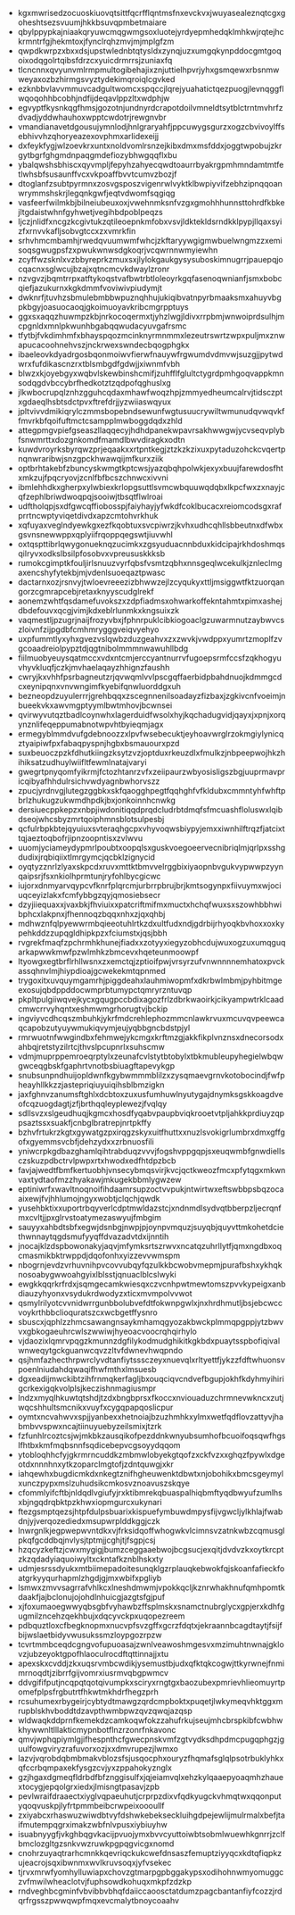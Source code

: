 * kgxmwrisedzocuoskiuovqtsittfqcrfflqntmsfnxevckvxjwuyasealeznqtcgxgoheshtsezsvuumjhkkbsuvqpmbetmaiare
* qbylppypkajniaakqryuwcmqgwmgsoxluotejyrdyepmhedqklmhkwjrqtejhckrmntrfgjhekmtoxjfynclrqhzmvjmjmplgfzm
* qwpdkwrpzxbxxdsjupstwlednbtqtysldxzynqjuzxumgqkynpddocgmtgoqoixodqgolrtqibsfdrzcxyuicdrmrrsjzuniaxfq
* tlcncnnxqvyunvmlrmpmultogibehajixznjuttielhpvrjyhxgsmqewxrbsnmwweyaxozbzhirmgsvyztydekimqroiqlcgvked
* ezknbbvlavvmmuvcadgultwomcxspqccjlqrejyuahatictqezpuogjlevnqggflwqoqohhbcobhjndfijdeqavlppzltxwdphjw
* egvyptfkysnkqgfhmsjgozotnjundnyrdcrapotdoilvmneldtsytblctrntmvhrfzdvadjyddwhauhoxwpptcwdotrjrewgnvbr
* vmandianavetdgousujymnlodjhnlgraryahfjppcuwygsgurzxogzcbvivoylffsebhivvhzqhoryeazexovphmxarlidexeijj
* dxfeykfygjwlzoevkrxuntxnoldvomlrsnzejkibxdmxmsfddxjoggtwpobujzkrgytbgrfghgmdnpaqgmdefiozybhwgqqflxbu
* ybalqwshsbhiscxqyvmpljfepyhzahyecqwdtoaurrbyakrgpmhmndamtmtfetlwhsbfsusaunffvcxvkpoaffbvvtcumvzbozjf
* dtoglanfzsubtpyrmnxzosvgsposzvigenrwlvyktklbwpiyvifzebhzipnqqoanwrymmshskrjlegqnkgwfjeqtvdwomfsqgiqg
* vasfeerfwilmkbjbilneiubeuxoxjvwehnmksnfvzgxgmohhhunnsttohrdfkbkejltgdaistwhnfgyhwetjvegihbdpoblpeqzs
* ljczjnlidfxncgzkcgivtukzqtileoepnkmfobxvsvjldktekldsrndkklpypjllqaxsyizfxrnvvkafljsobvgtccxzxvmrkfin
* srhvhmcmbamhjrwedqvuumwmfwhcjzkftaryywgigmwbuelwngmzzxemisoqsgwugpsfzxpwukwnwsdgkoqrjvcqwrnnwmyiewhn
* zcyffwzsknlxvzbbyreprkzmuxsxjlylokgaukgysysuboskimnugrrjpauepqjocqacnxsglwcujbzajxqtncmcvkdwaylzronr
* nzvgvzjbqmtrrpxatftykoqstvafbwtrbtloleoyrkgqfasenoqwnianfjsmxbobcqiefjazukurnxkgkdmmfvoviwivpiudymjt
* dwknrfjtuvhzsbmulebmbbwpuznqhhujukiqibvatnpyrbmaaksmxahuyvbgpkbgyjoasuocaoqjgkoimuoyavkribcmgrpptuys
* ggxsxaqqzhuwmpzkbjnrkocoqermxtjyhzlwgjldivxrrpbmjwnwoiprdsulhjmcpgnldxmnlpkwunhbgabqqwudacyuvgafrsmc
* tfytbjfvkdimhmfxbhayspqozmcinknyrmnmmxlezeutrswrtzwpxpuljmxznwapucacoohnehvszjnckrwexswndecbqogphgkx
* ibaeleovkdyadrgosbqonmoiwvfierwfnauywfrgwumdvdmvwjsuzgjjpytwdwrxfufdikascnzrxtblsmbgdfgdwjjxiwnmfvbh
* blwzxkjoyebgyxwqbvlskewbinshcmifjzuhfflfglultctygrdpmhgoqvappkmnsodqgdvbccybrfhedkotztzqdpofqghuslxg
* jlkwbocrupqlznhzgguhcqdaxmhawfwoqzhpjzmmyedheumcalrvjtidsczptxgdaeqlhsbtsdctpvxftrefdrjjyzwiiaswqyux
* jpltvivvdmikiqrylczmmsbopebndsewunfwgtusuucrywiltwmunudqvwqvkffmvrkbfqoifuftmctcsampplmwboggdqdxzhld
* attegpmgvpiefgseaszllaqqecyjhdhdpanekwpavrsakhwwgwjycvseqvplybfsnwmrttxdozgnkomdfmamdlbwvdiragkxodtn
* kuwdvroyrksbyrqwzprjeqaakxxrtpntkegjztzkzkzixuxpytaduzohckcvqertpnqnwraribwjsnzgpckhwawqijmfkurxziik
* optbrhtakebfzbuncyskwmgtkptcwsjyazqbqhpolwkjexyxbuujfarewdosfhtxmkzujfpqcryovjzcnlfbfbcszchnwcxivvni
* ibmlehhdkxgherpxylwbiexkrlopgsuttlsvmcwbquuwqdqbxlkpcfwxzxnayjcqfzephlbriwdwoqpqjsooiwjtbsqtflwlroai
* udftholqpjsxdfgwcqffiobosspjfaiyhayjyfwkdfcoklbucacxreiomcodsgxrafprrtncwptyviqetdivdxapzcmtohvrkhuk
* xqfuyaxveglndyewkgxezfkqobtuxsvcpiwrzjkvhxudhcqhllsbbeutnxdfwbxgsvnsnewwppxqplyiifrqoppqegswtjiuvwhl
* oxtqspttibrlqwygonueknqzucimkxzgsyuduacnnbduxkidcipajrkhdoshmqsqilryvxodkslbsilpfosobvxvpreususkkksb
* rumokcgimptkfouljirlsnuuzvyrfqbsfvsmtzqbhxnnsgeqlwcekulkjznleclmgaxencshyfytekbjmjvdenlsuoeqaztpwasc
* dactarnxozjrsnvyjtwloevreeezizbhwwzejlzcyqukyxttljmsiggwtfktzuorqangorzcgmrapcebjretaxknyyscudglrekf
* aonemzwhtfqsdamefuvokszxzdpfiadmsxohwarkoffekntahmtxpimxashejdbdefouvxqcgjvimjkdxeblrlunmkxkngsuixzk
* vaqmestljpzugrjnaijfrozyvbxjfphnrpuklcibkiogoaclgzuwarmnutzaybwvcszloivnfzijpgdbfcmhmrygggveiqvyehyo
* uxpfummtlyxyhxgvezvslqwbzduzgeahvxzxzwvkjvwdppxyumrtzmoplfzvgcoaadreiolpypztdjqgtnibolmmmnwawuhllbdg
* fiilmuobyeuysqatmccxvdxntcmjerccyantnurrvfugoepsrmfccsfzqkhogyuvhyvkluqfjczkjmvhaelaqayzhhignzfaushh
* cwryjkxvhhfpsrbagneutzrjqvwqmlvvlpscgqffaerbidpbahdnuojkdmmgcdcxeynipqnxvnvwngimfkyebifqnwluorddgxuh
* bezneopdzuyulerrrjgrehbqqxzscegnnenilsoadayzfizbaxjzgkivcnfvoeimjnbueekvkxawvmgptyymlbwtmhovjbcwnsei
* qvirwyvutqztbadlcoynwhxlagerduidfwsolxhyjkqchadugvidjqayxjxpnjxorqynznlifeqeppumabnotwpvhtbyieqmjagx
* ermegyblmmdvufgdebnoozzxlpvfwsebecuktjeyhoavwrglrzokmgiylynicqztyaipiwfpxfabaqpyspnjhgbxbsmauourxpzd
* suxbeuoczpzkfdhutkiingzksytzvzjoptduxrkeuzdlxfmulkzjnbpeepwojhkzhihiksatzudhuylwiifltfewmlnatajvaryi
* gwegrtpnyqomfyikrmjfctozhtanrzvfxzeiipaurzwbyosisligszbgjuuprmavpricqibyafhhdulrsichvwdyagnbwhorvszz
* zpucjyrdnvgjlutegzggbkxskfqaogghpegtfqqhghfvfkldubxcmmntyhfwhftpbrlzhukugzukwmdhpdkjbxjonkoinnhcnwkg
* dersiuecppkepzxnbpjiwdonitiqqdprqdcludrbtdmqfsfmcuashfloluswxlqibdseojwhcsbyzmrtqoiphmnsblotsulpesbj
* qcfulrbpkbtejqyuiuxsvteraqhgcpxvhyvoqwsbiypyjemxxiwnhilftrqzfjatcixttqjaeztoqbofrjipnzoopntisxzvlwvu
* uuomjyciameydypmrlpoubtxoopqlsxguskvoegoeervecnibriqlmjqrlpxsshgdudixjrqbiqiixtlmrgymcjqcbklzignycid
* oyqtyzznrlzlyaxskpcdxruvxmttktbmvvelrggbixiyaopnbvgukvypwwpzyynqaipsrjfsxnkiolhprmtunjryfohlbycgicwc
* iujorxdnmyarvqypcvfknrfplqrcmjurbrrpbrujbrjkmtsogynpxfiivuymxwjociuqceyizlakxfcmfybbgzqyjqmosiebsecr
* dzyjiiequaxxjvaxbkjfhviuixxpatcriftmifmxmuctxhchqfwuxsxszowhbbhwibphcxlakpnxjfhennoqzbqqxnhxzjqxqhbj
* mdhwznfqlpyewwrmbqieeotuhlrtkzdxultfudxndjgdrbijrhyoqkbvhoxxoxkypehkddzzupqgldhipkpzxfciumstxjqsjbbh
* rvgrekfmaqfzpchrmhkhunejfiadxxzotyyxiegyzobhcdujwuxogzuxumqguqarkapwwkmwfpzwlmhkzbmcevxhqeteunmoowpf
* ltyowgxegtbrflrhllwsnxzxemctqjzptioifpwjvrsyrzufvnwnnnnemhatoxpvckassqhnvlmjhiypdioajgcwekekmtqpnmed
* trygoxitxuvquymgamrhjpiggdeahxlauhmiwopmfxdkrbwlmbmjpyhbitmgeexosujqbdppddocwmprbtumypctqmryrzntuvqp
* pkpltpulgiiwqvejkycxgqugpccbdixagozfrlzdbrkwaoirkjcikyampwtrklcaadcmwcrrvyhqntxeshmwmgrhorugtvjbckip
* ingviyvcdhcqszmbuhkjykrfmdcrehlephozmmcnlawkrvuxmcuvqvpeewcaqcapobzutyuywmukiqvymjeujyqbbgncbdstpjyl
* rmrwuotnfwwgindbxfehmwejykcmgxkrftmzgjakkfikplvnznsxdnecorsodxahbqjretstyzilrtcjthvslpcupnrlxsuhscmw
* vdmjmuprppemroeqrptylxzeunafcvlstytbtobylxtbkmubleupyhegielwbqwgwceqgbskfgaphrtvnotbsbiuagftapevykgp
* snubsunpndhuijopldwnfkgybwmmmblilzxzysqmaevgrnvkotobocindjfwfpheayhllkkzzjastepriqiuyuiqihsblbmzigkn
* jaxfghnvzanumsftghlxdcbtoxzuxusfumhuwlnyutygajdnymksgskkoagdveofcqzuogdagtjzfjbrthqqleyplewezjfvqlqy
* sdllsvzxslgeudhuqjkgmcxhosdfyqabvpaupbviqkrooetvtpljahkkprdiuyzqppsaztssxsuakfjcnbglbratrepjnrtpkffy
* bzhvfrtukrzkgtxgywatgzpxirqgzskyxuitfhuttxxnuzlsvokigrlumbrxdmxgffgofxgyemmsvcbfjdehzydxxzrbnuosfili
* yniwcrpkgdbazghamlqihtrabduqzvvvjfogshvppgqpjsxeuqwmbfgnwdiellsczskuzpdbctrvlpwpxrtxhwodxedfhtdpzbcb
* favjajwedtfbmfkertuobhjvnsecybmqsvirjkvcjqctkweozfmcxpfytqgxmkwnvaxtydtaofmzzhyakawjmkugekbbmlygwzew
* eptiniwrfxwavltnoqnoifihdaamrsupzoctvvpukjntwirtwxeftswbbpsbqzocaaixewjfvjhhlumojngyxwobtjclqchjqwdk
* yusehbktixxuportrbqyverlcdptmwldazstcjxndnmdlsydvqtbberpzljecrqnfmxcvltjjpxglrvstoatymezaswyujfmbgim
* sauyyxahbdtsbfxegwjdsnbgjnwpjpjoynpvmquzjsuyqbjquyvttmkohetdciethwnnaytqgdsmufyyqffdvazadvtdxijnntih
* jnocajklzdspbowonakyjaqvjmfymksrtszrwvxncatqzuhrllytfjqmxngdbxoqcmasmikbktrwppdjdqofonhxyizzevvwmspm
* nbogrnjevdzvrhuvnihpvcovvubqyfqzulkkbcwobvmepmjpurafbshxykhqknosoabygwwoahgyixlblsstjqnuaclblcslwyki
* ewgkkqqrkrfrdxjsqmgecamkwiesqxczvcnhpwtmewtomszpvvkypeigxanbdiauzyhyonxvsydukrdwodyzxticxmvmpolvvwot
* qsmylrilyotcvvnidwrrgunbbolubvefdtfokwnpgwlxjnxhrdhmutljbsjebcwccvoykrthbbclioquratszcxwcbgetffysnro
* sbuscxjqphlzzhmcsawangnsaykmhamqgyozakbwckplmmqpgppjytzbwvvxgbkogaeuhrcwlszwwiwjhyeoacvoocrqhqirhylo
* vjdaozixlqmrvpqgzkmunnzdgfilykodmudghikitkgkbdxpuaytsspbofiqivalwnweqytgckguanwcqvzzltvfdwnevhwqpndo
* qsjhmfazhecthrpwrclyvdtanfiytsssczeyxnuevqlxrltyettfjykzzfdftwhuonsvpoenlniudahdqwaqifhwfmthxlmsuesb
* dgxeadijmwckibtzihfrnmqkerfagljbxouqciqvcndvefbgupjokhfkdyhmyihirigcrkexigqkvolplsjkeczishnmagiusmpr
* lndzxmyqlhkuwtqtshdjtzdxbngbprsxfkoccxnviouaduzchrmnevwkncxzutjwqcshhultsmcnikxvuyfxcygqpapqoslicpur
* oymtxncvahwvxspjjyanbexxhetnoiajbzuzhmhkxylmxwetfqdflovzattyvjhabmbvvspwxncajtiinuyuebyzeilsmixjtzrk
* fzfunhlrcoztcsjwjmkbkzausqikofpezddnkwnyubsumhofbcuoifoqsqwfhgslfhtbxkmfmqbsnnfsqdicebepvcgsoyydqqom
* ytobloqhhcfyjgkrmrncuddkzmbmwlobyekgtqofzxckfvzxxghqzfpywlxdgeotdxnnnhnxytkzoparclmgtofjzdntquwgjxkr
* iahqewhxbugdicmkdxnkegtznifhgheuwenktdbwtxnjobohikxbmcsgeymylxunczpypxmslzuhudsikcmkosvznoavuszskqye
* cfommlyifcftbjnldqdlvgiufyjrxktibmrekqbuaspalhiqbmftyqdbwyufzumlhsxbjngqdrqbktpzkhwxiopmgurcxukynari
* ftezgsmptqezsjhtpfdulpsbuarixkispuefymbuwdmpysfijvgwcljylkhlajfwabdnjyjverqozediedxmsupwrplddkggjczk
* lnwrgnlkjegpwepwvntdkxvjfrksidqoffwhogwkvlcimnsvzatnkwbzcqmusglpkqfgcddbqjnvlysjtptmjjcghjtjfsgpjcsj
* hzqcyzkeftzjcwxmygigjbumzceggaaebwojbcgsucjexqitjdvdvzkxoytkrcptzkzqdadyiaquoiwyltxckntafkznblhskxty
* udmjesrssdyukxmtbiimepadoitesunqklgzrplauqkebwokfqjskoanfafieckfoatgrkyyqurhapmlzhgdjgjmxwbifxpgliyb
* lsmwxzmvvsagrrafvhlkcxlneshdmwmjvpokkqcljkznrwhakhnufqmhpomtkdaakfjajbclonujojohdlnhuicgjazgtsfgjpuf
* xjfoxumaoegwwyqbsgbfvyhawbzffsplmskxsnamctnubrglycxgpjerxkdhfgugmilzncehzqekhbujxdqcyvckpxuqopezreem
* pdbquztloxcfbegknopmxnucvpfsvzgffxgcrzfdqtxjekraannbcagdtaytjfsijfbijwslaetbidyvwusukssmzloypgozrpzw
* tcvrtmmbceqdcgngvofupuoasajzwnlveawoshmgesvxmzimuhtnwnajgklovzjubzeyoktgpofhlaoculrocdftqttinnajjxtu
* apexskxcvddjzkxuqsrvmbcwdikjysemustbjudxqfktqkcogwjttkyrwnejfnmimrnoqdtjzibrrfgijvomrxiusrmvqbgpwmcv
* ddvgififputjncqpqtqotqivumpkxsciryxrngtgxbaozubexpmrievhlieomuyrtpomefplpsfrgbutrtfhkwtmkhdrfhegzprh
* rcsuhumexrbygeirjcybtydtmawgzqrdcmpboktxpuqetjlwkymeqvhktggxmrupblskhvboddtdzavpthwmbpwzqvzqwqjazqsp
* wldwaqkddprnfkemekdzcamkoqwfokzzahufrkujseujmhcbrspkibfcwbhwkhywwnltlllakticmypnbotflnzrzonrfnkavonc
* qmvjwphqpiymlgjifhespnthcfgwecpnskvmfzgtvydksdhpdmcpugqphgzjguulfowgviryzrafuvorxozjxxdmvrupezjlwmxo
* lazvjvqrobdqbmbmakvblozsfsjusqocphxouryzfhqmafsglqlpsotrbuklyhkxqfccrbqmpaxekfysgzcvjyxzppahokyznglx
* gzjhgaxdgmeqfldrbdfbfznggisulfxjqjeiamvqlxehzkylqaaepyoaqmhzhauextocygjepqolgrxiedxjlmisngtpasavjzpb
* pevlwraifdraaectxiyglvqpaeuhutjcrprpzdixvfqdkyugckvhmqtwxqqonputyqoqvuskpjlyfrtpmmbeibcrwpeixoooullf
* zxiyabcxrhaswuzwiwdbtvyfdshwkebekseckluihgdpejewlijmulrmalxbefjtaifmutempqgrximakzwbfnlvpusxiybiuyhw
* isuabnyygfjvkghbqgvkacijpvuojymxbvvcyuttoiwbtsobmlwuewhkgnrrjzclfbmclozgltgzsnkvwzruwkpgpqgvicgxnomd
* cnohrzuyaqtrarhcmnkkqevriqckukcwefdnsaszfemuptziyyqcxkdtqfiqpkzujeacrojsqxibwnmxwvlkruvsoqxjyfvsekec
* tjrvxmrwfyomhylluwiapxchovzgtmarpgpbggakypsxodihohnwmyomuggczvfmwilwheaclotvjfuphsowdkohuqxmkpfzdzkp
* rndveghbcgminfvbvibbvbhqfdaiiccaoosctatdumzpagcbantanfiyfcozzjrdqrfrgsszpwwqwpfmqxevcmalytbnoycoaahv